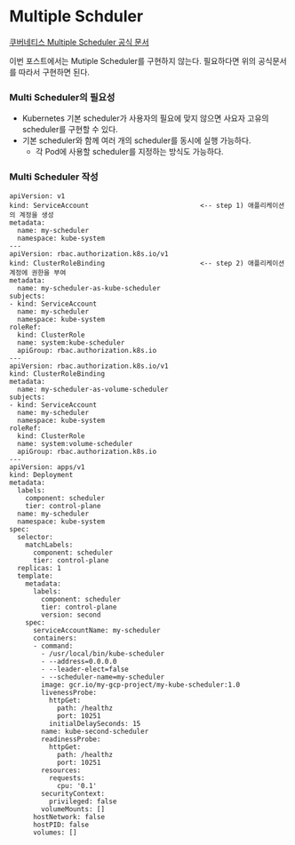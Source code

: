 # Multiple Schduler

[쿠버네티스 Multiple Scheduler 공식 문서](https://kubernetes.io/docs/tasks/extend-kubernetes/configure-multiple-schedulers/)

이번 포스트에서는 Mutiple Scheduler를 구현하지 않는다.
필요하다면 위의 공식문서를 따라서 구현하면 된다.

### Multi Scheduler의 필요성

* Kubernetes 기본 scheduler가 사용자의 필요에 맞지 않으면 사요자 고유의 scheduler를 구현할 수 있다.
* 기본 scheduler와 함께 여러 개의 scheduler를 동시에 실행 가능하다.
    * 각 Pod에 사용할 scheduler를 지정하는 방식도 가능하다.


### Multi Scheduler 작성

```
apiVersion: v1
kind: ServiceAccount                            <-- step 1) 애플리케이션의 계정을 생성
metadata:
  name: my-scheduler
  namespace: kube-system
---
apiVersion: rbac.authorization.k8s.io/v1
kind: ClusterRoleBinding                        <-- step 2) 애플리케이션 계정에 권한을 부여
metadata:
  name: my-scheduler-as-kube-scheduler
subjects:
- kind: ServiceAccount
  name: my-scheduler
  namespace: kube-system
roleRef:
  kind: ClusterRole
  name: system:kube-scheduler
  apiGroup: rbac.authorization.k8s.io
---
apiVersion: rbac.authorization.k8s.io/v1
kind: ClusterRoleBinding
metadata:
  name: my-scheduler-as-volume-scheduler
subjects:
- kind: ServiceAccount
  name: my-scheduler
  namespace: kube-system
roleRef:
  kind: ClusterRole
  name: system:volume-scheduler
  apiGroup: rbac.authorization.k8s.io
---
apiVersion: apps/v1
kind: Deployment
metadata:
  labels:
    component: scheduler
    tier: control-plane
  name: my-scheduler
  namespace: kube-system
spec:
  selector:
    matchLabels:
      component: scheduler
      tier: control-plane
  replicas: 1
  template:
    metadata:
      labels:
        component: scheduler
        tier: control-plane
        version: second
    spec:
      serviceAccountName: my-scheduler
      containers:
      - command:
        - /usr/local/bin/kube-scheduler
        - --address=0.0.0.0
        - --leader-elect=false
        - --scheduler-name=my-scheduler
        image: gcr.io/my-gcp-project/my-kube-scheduler:1.0
        livenessProbe:
          httpGet:
            path: /healthz
            port: 10251
          initialDelaySeconds: 15
        name: kube-second-scheduler
        readinessProbe:
          httpGet:
            path: /healthz
            port: 10251
        resources:
          requests:
            cpu: '0.1'
        securityContext:
          privileged: false
        volumeMounts: []
      hostNetwork: false
      hostPID: false
      volumes: []
```